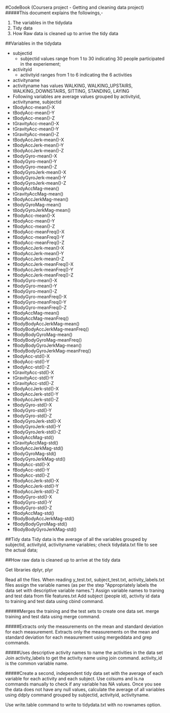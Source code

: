 #CodeBook (Coursera project - Getting and cleaning data project)
#####This document explains the followings,-
1. The variables in the tidydata
2. Tidy data
3. How Raw data is cleaned up to arrive the tidy data


##Variables in the tidydata
* subjectid	
  * subjectid values range from 1 to 30 indicating 30 people participated in the experiement;
* activityid
  * activityid ranges from 1 to 6 indicating the 6 activities
* activityname
 * activityname has values WALKING, WALKING_UPSTAIRS, WALKING_DOWNSTAIRS, SITTING, STANDING, LAYING
* Following variables are average values grouped by activityid, activityname, subjectid
 * tBodyAcc-mean()-X
 * tBodyAcc-mean()-Y
 * tBodyAcc-mean()-Z
 * tGravityAcc-mean()-X
 * tGravityAcc-mean()-Y
 * tGravityAcc-mean()-Z
 * tBodyAccJerk-mean()-X
 * tBodyAccJerk-mean()-Y
 * tBodyAccJerk-mean()-Z
 * tBodyGyro-mean()-X
 * tBodyGyro-mean()-Y
 * tBodyGyro-mean()-Z
 * tBodyGyroJerk-mean()-X
 * tBodyGyroJerk-mean()-Y
 * tBodyGyroJerk-mean()-Z
 * tBodyAccMag-mean()
 * tGravityAccMag-mean()
 * tBodyAccJerkMag-mean()
 * tBodyGyroMag-mean()
 * tBodyGyroJerkMag-mean()
 * fBodyAcc-mean()-X
 * fBodyAcc-mean()-Y
 * fBodyAcc-mean()-Z
 * fBodyAcc-meanFreq()-X
 * fBodyAcc-meanFreq()-Y
 * fBodyAcc-meanFreq()-Z
 * fBodyAccJerk-mean()-X
 * fBodyAccJerk-mean()-Y
 * fBodyAccJerk-mean()-Z
 * fBodyAccJerk-meanFreq()-X
 * fBodyAccJerk-meanFreq()-Y
 * fBodyAccJerk-meanFreq()-Z
 * fBodyGyro-mean()-X
 * fBodyGyro-mean()-Y
 * fBodyGyro-mean()-Z
 * fBodyGyro-meanFreq()-X
 * fBodyGyro-meanFreq()-Y
 * fBodyGyro-meanFreq()-Z
 * fBodyAccMag-mean()
 * fBodyAccMag-meanFreq()
 * fBodyBodyAccJerkMag-mean()
 * fBodyBodyAccJerkMag-meanFreq()
 * fBodyBodyGyroMag-mean()
 * fBodyBodyGyroMag-meanFreq()
 * fBodyBodyGyroJerkMag-mean()
 * fBodyBodyGyroJerkMag-meanFreq()
 * tBodyAcc-std()-X
 * tBodyAcc-std()-Y
 * tBodyAcc-std()-Z
 * tGravityAcc-std()-X
 * tGravityAcc-std()-Y
 * tGravityAcc-std()-Z
 * tBodyAccJerk-std()-X
 * tBodyAccJerk-std()-Y
 * tBodyAccJerk-std()-Z
 * tBodyGyro-std()-X
 * tBodyGyro-std()-Y
 * tBodyGyro-std()-Z
 * tBodyGyroJerk-std()-X
 * tBodyGyroJerk-std()-Y
 * tBodyGyroJerk-std()-Z
 * tBodyAccMag-std()
 * tGravityAccMag-std()
 * tBodyAccJerkMag-std()
 * tBodyGyroMag-std()
 * tBodyGyroJerkMag-std()
 * fBodyAcc-std()-X
 * fBodyAcc-std()-Y
 * fBodyAcc-std()-Z
 * fBodyAccJerk-std()-X
 * fBodyAccJerk-std()-Y
 * fBodyAccJerk-std()-Z
 * fBodyGyro-std()-X
 * fBodyGyro-std()-Y
 * fBodyGyro-std()-Z
 * fBodyAccMag-std()
 * fBodyBodyAccJerkMag-std()
 * fBodyBodyGyroMag-std()
 * fBodyBodyGyroJerkMag-std()
 
##Tidy data
Tidy data is the average of all the variables grouped by subjectid, activityid, activityname variables;
check tidydata.txt file to see the actual data;

##How raw data is cleaned up to arrive at the tidy data

Get libraries dplyr, plyr

Read all the files. When reading y_test.txt, subject_test.txt, activity_labels.txt files assign the variable names (as per the step "Appropriately labels the data set with descriptive variable names.")
Assign variable names to traning and test data from file features.txt
Add subject (people id), activity id data to training and test data using cbind command.

#####Merges the training and the test sets to create one data set.
merge training and test data using merge command.

#####Extracts only the measurements on the mean and standard deviation for each measurement. 
Extracts only the measurements on the mean and standard deviation for each measurement using mergeddata and grep commands.

#####Uses descriptive activity names to name the activities in the data set
Join activity_labels to get the activity name using join command. activity_id is the common variable name.

#####Create a second, independent tidy data set with the average of each variable for each activity and each subject. 
Use colsums and is.na commands manually to check if any variable has NA values. Once you see the data does not have any null values, calculate the average of all variables using ddply command grouped by subjectid, activityid, activityname.	

Use write.table command to write to tidydata.txt with no rownames option.